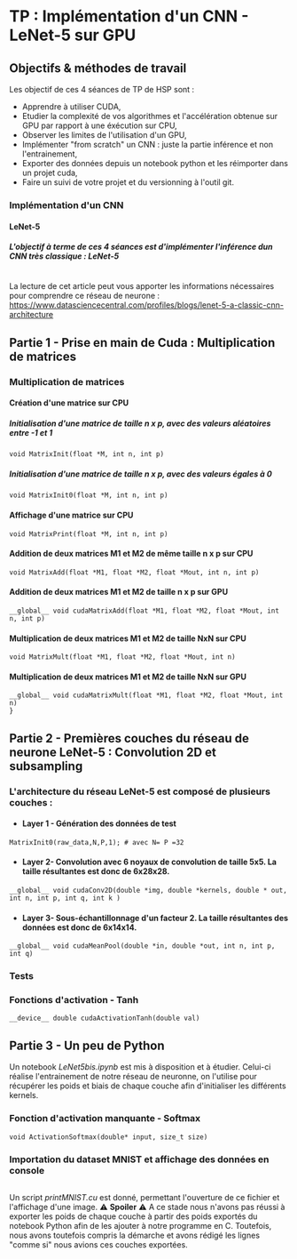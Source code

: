 # TP : Implémentation d'un CNN  - LeNet-5 sur GPU

## Objectifs & méthodes de travail 

Les objectif de ces 4 séances de TP de HSP sont :
* Apprendre à utiliser CUDA,
* Etudier la complexité de vos algorithmes et l'accélération obtenue sur GPU par rapport à une éxécution sur CPU,
* Observer les limites de l'utilisation d'un GPU,
* Implémenter "from scratch" un CNN : juste la partie inférence et non l'entrainement,
* Exporter des données depuis un notebook python et les réimporter dans un projet cuda,
* Faire un suivi de votre projet et du versionning à l'outil git.

### Implémentation d'un CNN

#### LeNet-5

##### L'objectif à terme de ces 4 séances est d'implémenter l'inférence dun CNN très classique : LeNet-5

<a href="https://zupimages.net/viewer.php?id=22/02/cqff.png"><img src="https://zupimages.net/up/22/02/cqff.png" alt="" /></a>

La lecture de cet article peut vous apporter les informations nécessaires pour comprendre ce réseau de neurone :
https://www.datasciencecentral.com/profiles/blogs/lenet-5-a-classic-cnn-architecture

## Partie 1 - Prise en main de Cuda : Multiplication de matrices

### Multiplication de matrices

#### Création d'une matrice sur CPU
##### Initialisation d'une matrice de taille n x p, avec des valeurs aléatoires entre -1 et 1
```
void MatrixInit(float *M, int n, int p)
```

##### Initialisation d'une matrice de taille n x p, avec des valeurs égales à 0
```
void MatrixInit0(float *M, int n, int p)
```

#### Affichage d'une matrice sur CPU
```
void MatrixPrint(float *M, int n, int p)
```

#### Addition de deux matrices M1 et M2 de même taille n x p sur CPU
```
void MatrixAdd(float *M1, float *M2, float *Mout, int n, int p)
```

#### Addition de deux matrices M1 et M2 de taille n x p sur GPU
```
__global__ void cudaMatrixAdd(float *M1, float *M2, float *Mout, int n, int p)
```

#### Multiplication de deux matrices M1 et M2 de taille NxN sur CPU
```
void MatrixMult(float *M1, float *M2, float *Mout, int n)
```

#### Multiplication de deux matrices M1 et M2 de taille NxN sur GPU
```
__global__ void cudaMatrixMult(float *M1, float *M2, float *Mout, int n)
}
```

## Partie 2 - Premières couches du réseau de neurone LeNet-5 : Convolution 2D et subsampling

### L'architecture du réseau LeNet-5 est composé de plusieurs couches :
* #### Layer 1 - Génération des données de test
```
MatrixInit0(raw_data,N,P,1); # avec N= P =32
```
* #### Layer 2- Convolution avec 6 noyaux de convolution de taille 5x5. La taille résultantes est donc de 6x28x28.
```
__global__ void cudaConv2D(double *img, double *kernels, double * out, int n, int p, int q, int k )
```
* #### Layer 3- Sous-échantillonnage d'un facteur 2. La taille résultantes des données est donc de 6x14x14.
```
__global__ void cudaMeanPool(double *in, double *out, int n, int p, int q)
```
### Tests

### Fonctions d'activation - Tanh
```
__device__ double cudaActivationTanh(double val)
```

## Partie 3 - Un peu de Python

Un notebook *LeNet5bis.ipynb* est mis à disposition et à étudier. Celui-ci réalise l'entrainement de notre réseau de neuronne, on l'utilise pour récupérer les poids et biais de chaque couche afin d'initialiser les différents kernels.

### Fonction d'activation manquante - Softmax
```
void ActivationSoftmax(double* input, size_t size)
```

### Importation du dataset MNIST et affichage des données en console
<a href="https://upload.wikimedia.org/wikipedia/commons/2/27/MnistExamples.png"><img src="https://upload.wikimedia.org/wikipedia/commons/2/27/MnistExamples.png" alt="" /></a>

 Un script *printMNIST.cu* est donné, permettant l'ouverture de ce fichier et l'affichage d'une image. 
⚠️ **Spoiler** ⚠️ A ce stade nous n'avons pas réussi à exporter les poids de chaque couche à partir des poids exportés du notebook Python afin de les ajouter à notre programme en C. Toutefois, nous avons toutefois compris la démarche et avons rédigé les lignes "comme si" nous avions ces couches exportées.
